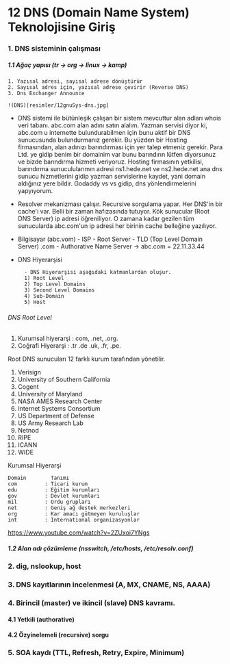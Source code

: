 # 12 DNS (Domain Name System) Teknolojisine Giriş
### 1. DNS sisteminin çalışması

##### 1.1 Ağaç yapısı (tr -> org -> linux -> kamp)
    1. Yazısal adresi, sayısal adrese dönüştürür
    2. Sayısal adres için, yazısal adrese çevirir (Reverse DNS)
    3. Dns Exchanger Announce

    !(DNS)[resimler/12gnuSys-dns.jpg]

- DNS sistemi ile bütünleşik çalışan bir sistem mevcuttur alan adları whois veri tabanı. abc.com alan adını satın alalım. Yazman servisi diyor ki, abc.com u internette bulundurabilmen için bunu aktif bir DNS sunucusunda bulundurmanız gerekir. Bu yüzden bir Hosting firmasından, alan adınızı barındırması için yer talep etmeniz gerekir. Para Ltd. ye gidip benim bir domainim var bunu barındırın lütfen diyorsunuz ve bizde barındırma hizmeti veriyoruz. Hosting firmasının yetkilisi, barındırma sunuculularımın adresi ns1.hede.net ve ns2.hede.net ana dns sunucu hizmetlerini gidip yazman servislerine kaydet, yani domain aldığınız yere bildir. Godaddy vs vs gidip, dns yönlendirmelerini yapyıyorum.

- Resolver mekanizması çalışır. Recursive sorgulama yapar. Her DNS'in bir cache'i var. Belli bir zaman hafızasında tutuyor. Kök sunucular (Root DNS Server) ip adresi öğreniliyor. O zamana kadar gezilen tüm sunucularda abc.com'un ip adresi her birinin cache belleğine yazılıyor.

- Bilgisayar (abc.vom) - ISP - Root Server - TLD (Top Level Domain Server) .com - Authorative Name Server -> abc.com = 22.11.33.44

- DNS Hiyerarşisi

       	- DNS Hiyerarşisi aşağıdaki katmanlardan oluşur.
        1) Root Level
        2) Top Level Domains
        3) Second Level Domains
        4) Sub-Domain
        5) Host

###### DNS Root Level

1) Kurumsal hiyerarşi :  com, .net, .org.
2) Coğrafi Hiyerarşi : .tr .de .uk, .fr, .pe.

Root DNS sunucuları 12 farklı kurum tarafından yönetilir.
1) Verisign
2) University of Southern California
3) Cogent
4) University of Maryland
5) NASA AMES Research Center
6) Internet Systems Consortium
7) US Department of Defense
8) US Army Research Lab
9) Netnod
10) RIPE
11) ICANN
12) WIDE

Kurumsal Hiyerarşi

    Domain        Tanımı
    com         : Ticari kurum
    edu         : Eğitim kurumları
    gov         : Devlet kurumları
    mil         : Ordu grupları
    net         : Geniş ağ destek merkezleri
    org         : Kar amacı gütmeyen kuruluşlar
    int         : International organizasyonlar

https://www.youtube.com/watch?v=2ZUxoi7YNgs

##### 1.2 Alan adı çözümleme (nsswitch, /etc/hosts, /etc/resolv.conf)


### 2. dig, nslookup, host


### 3. DNS kayıtlarının incelenmesi (A, MX, CNAME, NS, AAAA)

### 4. Birincil (master) ve ikincil (slave) DNS kavramı.
#### 4.1 Yetkili (authorative)
#### 4.2 Özyinelemeli (recursive) sorgu

### 5. SOA kaydı (TTL, Refresh, Retry, Expire, Minimum)